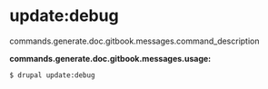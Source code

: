 # update:debug
commands.generate.doc.gitbook.messages.command_description

**commands.generate.doc.gitbook.messages.usage:**
```
$ drupal update:debug 
```

